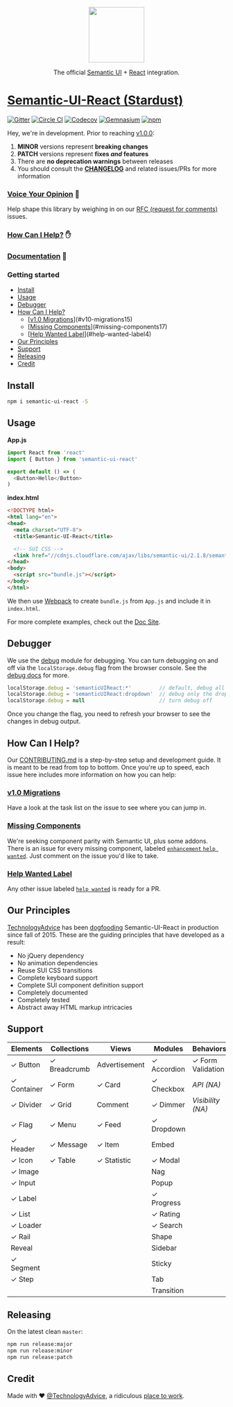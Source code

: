 <p align="center">
  <a href="http://semantic-org.github.io/Semantic-UI-React">
    <img height="128" width="128" src="https://cloud.githubusercontent.com/assets/5067638/17415622/7ac62496-5a3f-11e6-864e-217ad1d9e021.png">
  </a>
  <p align="center">
    The official <a href="http://semantic-ui.com">Semantic UI</a>
    +
    <a href="https://facebook.github.io/react">React</a>
    integration.
  </p>
</p>

# [Semantic-UI-React (Stardust)][2]
[![Gitter](https://img.shields.io/badge/gitter-join_chat-1dce73.svg?logo=data%3Aimage%2Fsvg%2Bxml%3Bbase64%2CPD94bWwgdmVyc2lvbj0iMS4wIiBlbmNvZGluZz0iVVRGLTgiPz4NCjxzdmcgeG1sbnM9Imh0dHA6Ly93d3cudzMub3JnLzIwMDAvc3ZnIj48cmVjdCB4PSIwIiB5PSI1IiBmaWxsPSIjZmZmIiB3aWR0aD0iMSIgaGVpZ2h0PSI1Ii8%2BPHJlY3QgeD0iMiIgeT0iNiIgZmlsbD0iI2ZmZiIgd2lkdGg9IjEiIGhlaWdodD0iNyIvPjxyZWN0IHg9IjQiIHk9IjYiIGZpbGw9IiNmZmYiIHdpZHRoPSIxIiBoZWlnaHQ9IjciLz48cmVjdCB4PSI2IiB5PSI2IiBmaWxsPSIjZmZmIiB3aWR0aD0iMSIgaGVpZ2h0PSI0Ii8%2BPC9zdmc%2B&logoWidth=8&style=flat-square&maxAge=2592000)](https://gitter.im/Semantic-Org/Semantic-UI-React)
[![Circle CI](https://img.shields.io/circleci/project/Semantic-Org/Semantic-UI-React/master.svg?style=flat-square)](https://circleci.com/gh/Semantic-Org/Semantic-UI-React/tree/master)
[![Codecov](https://img.shields.io/codecov/c/github/Semantic-Org/Semantic-UI-React/master.svg?style=flat-square)](https://codecov.io/gh/Semantic-Org/Semantic-UI-React)
[![Gemnasium](https://img.shields.io/gemnasium/Semantic-Org/Semantic-UI-React.svg?style=flat-square)](https://gemnasium.com/Semantic-Org/Semantic-UI-React)
[![npm](https://img.shields.io/npm/v/semantic-ui-react.svg?style=flat-square)](https://www.npmjs.com/package/semantic-ui-react)

Hey, we're in development. Prior to reaching [v1.0.0][6]:

1. **MINOR** versions represent **breaking changes**
1. **PATCH** versions represent **fixes _and_ features**
1. There are **no deprecation warnings** between releases
1. You should consult the [**CHANGELOG**][18] and related issues/PRs for more information

### [Voice Your Opinion][19] :speech_balloon:

Help shape this library by weighing in on our [RFC (request for comments)][19] issues. 

### [How Can I Help?](#how-can-i-help) :hand:

### [Documentation][2] :blue_book:

### Getting started

<!-- START doctoc generated TOC please keep comment here to allow auto update -->
<!-- DON'T EDIT THIS SECTION, INSTEAD RE-RUN doctoc TO UPDATE -->


- [Install](#install)
- [Usage](#usage)
- [Debugger](#debugger)
- [How Can I Help?](#how-can-i-help)
  - [[v1.0 Migrations][15]](#v10-migrations15)
  - [[Missing Components][17]](#missing-components17)
  - [[Help Wanted Label][4]](#help-wanted-label4)
- [Our Principles](#our-principles)
- [Support](#support)
- [Releasing](#releasing)
- [Credit](#credit)

<!-- END doctoc generated TOC please keep comment here to allow auto update -->

## Install

```sh
npm i semantic-ui-react -S
```

## Usage

**App.js**

```js
import React from 'react'
import { Button } from 'semantic-ui-react'

export default () => (
  <Button>Hello</Button>
)
```

**index.html**

```html
<!DOCTYPE html>
<html lang="en">
<head>
  <meta charset="UTF-8">
  <title>Semantic-UI-React</title>

  <!-- SUI CSS -->
  <link href="//cdnjs.cloudflare.com/ajax/libs/semantic-ui/2.1.8/semantic.css" rel="stylesheet">
</head>
<body>
  <script src="bundle.js"></script>
</body>
</html>
```

We then use [Webpack][13] to create `bundle.js` from `App.js` and include it in `index.html`.

For more complete examples, check out the [Doc Site][2].

## Debugger

We use the [debug](https://www.npmjs.com/package/debug) module for debugging.  You can turn debugging on and off via the `localStorage.debug` flag from the browser console.  See the [debug docs](https://www.npmjs.com/package/debug) for more.

```js
localStorage.debug = 'semanticUIReact:*'         // default, debug all components
localStorage.debug = 'semanticUIReact:dropdown'  // debug only the dropdown
localStorage.debug = null                        // turn debug off
```

Once you change the flag, you need to refresh your browser to see the changes in debug output.

## How Can I Help?

Our [CONTRIBUTING.md][1] is a step-by-step setup and development guide. It is meant to be read from top to bottom.  Once you're up to speed, each issue here includes more information on how you can help:

### [v1.0 Migrations][15]

Have a look at the task list on the issue to see where you can jump in.

### [Missing Components][17]

We're seeking component parity with Semantic UI, plus some addons.  There is an issue for every missing component, labeled [`enhancement` `help wanted`][17].  Just comment on the issue you'd like to take.

### [Help Wanted Label][4]

Any other issue labeled [`help wanted`][4] is ready for a PR.

## Our Principles

[TechnologyAdvice][9] has been [dogfooding][10] Semantic-UI-React in production since fall of 2015.  These are the guiding principles that have developed as a result:

- No jQuery dependency
- No animation dependencies
- Reuse SUI CSS transitions
- Complete keyboard support
- Complete SUI component definition support
- Completely documented
- Completely tested
- Abstract away HTML markup intricacies

## Support

|    Elements     |   Collections   |      Views      |     Modules     |     Behaviors      |
|-----------------|-----------------|-----------------|-----------------|--------------------|
| ✓ Button        | ✓ Breadcrumb    |   Advertisement | ✓ Accordion     | ✓ Form Validation  |
| ✓ Container     | ✓ Form          | ✓ Card          | ✓ Checkbox      | *API (NA)*         |
| ✓ Divider       | ✓ Grid          |   Comment       |  ✓ Dimmer        | *Visibility (NA)*  |
| ✓ Flag          | ✓ Menu          | ✓ Feed          | ✓ Dropdown      |                    |
| ✓ Header        | ✓ Message       | ✓ Item          |   Embed         |                    |
| ✓ Icon          | ✓ Table         | ✓ Statistic     | ✓ Modal         |                    |
| ✓ Image         |                 |                 |   Nag           |                    |
| ✓ Input         |                 |                 |   Popup         |                    |
| ✓ Label         |                 |                 | ✓ Progress      |                    |
| ✓ List          |                 |                 | ✓ Rating        |                    |
| ✓ Loader        |                 |                 | ✓ Search        |                    |
| ✓ Rail          |                 |                 |   Shape         |                    |
|   Reveal        |                 |                 |   Sidebar       |                    |
| ✓ Segment       |                 |                 |   Sticky        |                    |
| ✓ Step          |                 |                 |   Tab           |                    |
|                 |                 |                 |   Transition    |                    |

## Releasing

On the latest clean `master`:

```sh
npm run release:major
npm run release:minor
npm run release:patch
```

## Credit

Made with :heart: [@TechnologyAdvice][9], a ridiculous [place to work][16].

[1]: https://github.com/Semantic-Org/Semantic-UI-React/blob/master/.github/CONTRIBUTING.md
[2]: https://semantic-org.github.io/Semantic-UI-React/
[3]: https://facebook.github.io/react/
[4]: https://github.com/Semantic-Org/Semantic-UI-React/labels/help%20wanted
[5]: http://semantic-ui.com/
[6]: https://github.com/Semantic-Org/Semantic-UI-React/milestone/1
[7]: https://github.com/webpack/webpack-dev-server/
[8]: https://github.com/Semantic-Org/Semantic-UI-React/issues/243
[9]: https://github.com/TechnologyAdvice
[10]: https://en.wikipedia.org/wiki/Eating_your_own_dog_food
[11]: https://github.com/Semantic-Org/Semantic-UI-React/issues/247
[12]: https://github.com/Semantic-Org/Semantic-UI-React/issues/243
[13]: https://webpack.github.io
[14]: https://github.com/Semantic-Org/Semantic-UI-React/issues
[15]: https://github.com/Semantic-Org/Semantic-UI-React/issues/269
[16]: http://technologyadvice.com/careers
[17]: https://github.com/Semantic-Org/Semantic-UI-React/issues?q=is%3Aopen+label%3A%22help+wanted%22+label%3Aenhancement
[18]: https://github.com/Semantic-Org/Semantic-UI-React/blob/master/CHANGELOG.md
[19]: https://github.com/Semantic-Org/Semantic-UI-React/issues?q=is%3Aopen+RFC+label%3ARFC
